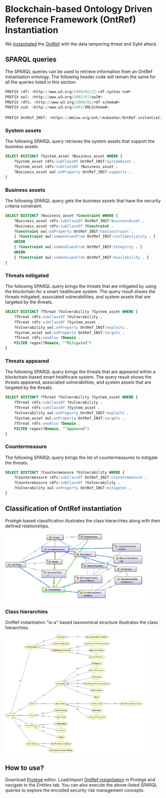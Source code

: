 # Blockchain-based Ontology Driven Reference Framework (OntRef) Instantiation

We [instantiated](https://github.com/mubashar-iqbal/OntRef/blob/main/instantiation/OntRef-instantiation.owl) the [OntRef](https://github.com/mubashar-iqbal/OntRef) with the data tampering threat and Sybil attack.

## SPARQL queries
The SPARQL queries can be used to retrieve information from an OntRef instantiation ontology. The following header code will remain the same for all the queries listed in this section.

```sql
PREFIX rdf: <http://www.w3.org/1999/02/22-rdf-syntax-ns#>
PREFIX owl: <http://www.w3.org/2002/07/owl#>
PREFIX rdfs: <http://www.w3.org/2000/01/rdf-schema#>
PREFIX xsd: <http://www.w3.org/2001/XMLSchema#>

PREFIX OntRef_INST: <https://mmisw.org/ont/~mubashar/OntRef-instantiation#>
```

### System assets
The following SPARQL query retrieves the system assets that support the business assets.

```sql
SELECT DISTINCT ?System_asset ?Business_asset WHERE {
    ?System_asset rdfs:subClassOf OntRef_INST:SystemAsset .
    ?System_asset rdfs:subClassOf ?Business_asset .
    ?Business_asset owl:onProperty OntRef_INST:supports .
}
```

### Business assets
The following SPARQL query gets the business assets that have the security criteria constraint.

```sql
SELECT DISTINCT ?Business_asset ?Constraint WHERE {
    ?Business_asset rdfs:subClassOf OntRef_INST:BusinessAsset .
    ?Business_asset rdfs:subClassOf ?Constraint .
    ?Constraint owl:onProperty OntRef_INST:hasConstraint .
    { ?Constraint owl:someValuesFrom OntRef_INST:Confidentiality . }
    UNION
    { ?Constraint owl:someValuesFrom OntRef_INST:Integrity . }
    UNION
    { ?Constraint owl:someValuesFrom OntRef_INST:Availability . }
}
```

### Threats mitigated
The following SPARQL query brings the threats that are mitigated by using the blockchain for a smart healthcare system. The query result shows the threats mitigated, associated vulnerabilities, and system assets that are targeted by the threats.

```sql
SELECT DISTINCT ?Threat ?Vulnerability ?System_asset WHERE {
    ?Threat rdfs:subClassOf ?Vulnerability .
    ?Threat rdfs:subClassOf ?System_asset .
    ?Vulnerability owl:onProperty OntRef_INST:exploits .
    ?System_asset owl:onProperty OntRef_INST:targets .
    ?Threat rdfs:seeAlso ?Domain .
    FILTER regex(?Domain, "^Mitigated")
}
```
### Threats appeared
The following SPARQL query brings the threats that are appeared within a blockchain-based smart healthcare system. The query result shows the threats appeared, associated vulnerabilities, and system assets that are targeted by the threats.

```sql
SELECT DISTINCT ?Threat ?Vulnerability ?System_asset WHERE {
    ?Threat rdfs:subClassOf ?Vulnerability .
    ?Threat rdfs:subClassOf ?System_asset .
    ?Vulnerability owl:onProperty OntRef_INST:exploits .
    ?System_asset owl:onProperty OntRef_INST:targets .
    ?Threat rdfs:seeAlso ?Domain .
    FILTER regex(?Domain, "^Appeared")
}
```

### Countermeasure
The following SPARQL query brings the list of countermeasures to mitigate the threats.

```sql
SELECT DISTINCT ?Countermeasure ?Vulnerability WHERE {
    ?Countermeasure rdfs:subClassOf OntRef_INST:Countermeasure .
    ?Countermeasure rdfs:subClassOf ?Vulnerability .
    ?Vulnerability owl:onProperty OntRef_INST:mitigates .
}
```

## Classification of OntRef instantiation
Protégé-based classification illustrates the class hierarchies along with their defined relationships.

<img src="OntRef-instantiation.png" width="450" alt="OntRef Protégé-based classifications" title="OntRef Protégé-based classifications"/>

### Class hierarchies

OntRef instantiation "is-a" based taxonomical structure illustrates the class hierarchies.

<img src="OntRef_classes_hierarchy.png" width="450" alt="OntRef Protégé-based classifications" title="OntRef Protégé-based classifications"/>

## How to use?
Download [Protégé](https://protege.stanford.edu) editor. Load/import [OntRef instantiation](https://mmisw.org/ont/~mubashar/OntRef-instantiation) in Protégé and navigate to the *Entities* tab. You can also execute the above-listed SPARQL queries to explore the encoded security risk management concepts.